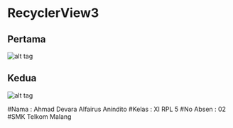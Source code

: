 # RecyclerView3
## Pertama
![alt tag](https://cloud.githubusercontent.com/assets/22340056/22182807/dcacec1c-e0e0-11e6-8782-d8c5f2e57a7f.jpeg)
## Kedua
![alt tag](https://cloud.githubusercontent.com/assets/22340056/22182790/833bf772-e0e0-11e6-816b-5d8d6654fbc0.jpeg)

#Nama : Ahmad Devara Alfairus Anindito
#Kelas : XI RPL 5
#No Absen : 02
#SMK Telkom Malang
